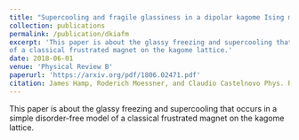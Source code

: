 ```yaml
---
title: "Supercooling and fragile glassiness in a dipolar kagome Ising magnet"
collection: publications
permalink: /publication/dkiafm
excerpt: 'This paper is about the glassy freezing and supercooling that occurs in a simple disorder-free model 
of a classical frustrated magnet on the kagome lattice.'
date: 2018-06-01
venue: 'Physical Review B'
paperurl: 'https://arxiv.org/pdf/1806.02471.pdf'
citation: James Hamp, Roderich Moessner, and Claudio Castelnovo Phys. Rev. B 98 144439 &lsqb;arXiv1806.02471&rsqb; (2018)
---
```

This paper is about the glassy freezing and supercooling that occurs in a simple disorder-free model 
of a classical frustrated magnet on the kagome lattice.